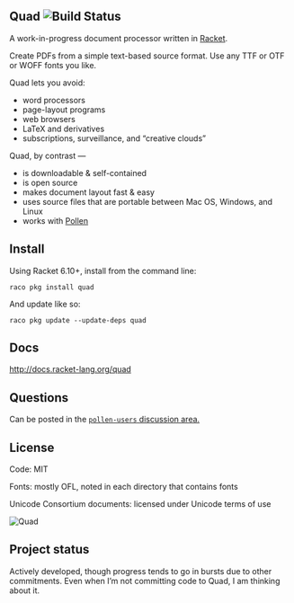 ## Quad ![Build Status](https://github.com/mbutterick/quad/workflows/CI/badge.svg)


A work-in-progress document processor written in [Racket](http://racket-lang.org). 

Create PDFs from a simple text-based source format. Use any TTF or OTF or WOFF fonts you like.

Quad lets you avoid:

* word processors
* page-layout programs
* web browsers
* LaTeX and derivatives
* subscriptions, surveillance, and “creative clouds”

Quad, by contrast —

* is downloadable & self-contained
* is open source
* makes document layout fast & easy
* uses source files that are portable between Mac OS, Windows, and Linux
* works with [Pollen](//pollenpub.com)

## Install

Using Racket 6.10+, install from the command line:

    raco pkg install quad
    
And update like so:

    raco pkg update --update-deps quad


## Docs

http://docs.racket-lang.org/quad


## Questions

Can be posted in the [`pollen-users` discussion area.](https://github.com/mbutterick/pollen-users/)


## License

Code: MIT

Fonts: mostly OFL, noted in each directory that contains fonts

Unicode Consortium documents: licensed under Unicode terms of use


![Quad](https://docs.racket-lang.org/quad/quads.png)


## Project status

Actively developed, though progress tends to go in bursts due to other commitments. Even when I’m not committing code to Quad, I am thinking about it.

